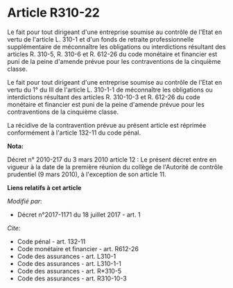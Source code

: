 # Article R310-22

Le fait pour tout dirigeant d'une entreprise soumise au contrôle de l'Etat en vertu de l'article L. 310-1  et d'un fonds de
retraite professionnelle supplémentaire de méconnaître les obligations ou interdictions résultant des articles R. 310-5, R.
310-6 et R. 612-26 du code monétaire et financier est puni de la peine d'amende prévue pour les contraventions de la
cinquième classe.

Le fait pour tout dirigeant d'une entreprise soumise au contrôle de l'Etat en vertu du 1° du III de l'article L. 310-1-1 de
méconnaître les obligations ou interdictions résultant des articles R. 310-10-3 et R. 612-26 du code monétaire et financier
est puni de la peine d'amende prévue pour les contraventions de la cinquième classe.

La récidive de la contravention prévue au présent article est réprimée conformément à l'article 132-11 du code pénal.

**Nota:**

Décret n° 2010-217 du 3 mars 2010 article 12 : Le présent décret entre en vigueur à la date de la première réunion du collège
de l'Autorité de contrôle prudentiel (9 mars 2010), à l'exception de son article 11.

**Liens relatifs à cet article**

_Modifié par_:

  - Décret n°2017-1171 du 18 juillet 2017 - art. 1

_Cite_:

  - Code pénal - art. 132-11
  - Code monétaire et financier - art. R612-26
  - Code des assurances - art. L310-1
  - Code des assurances - art. L310-1-1
  - Code des assurances - art. R*310-5
  - Code des assurances - art. R310-10-3
